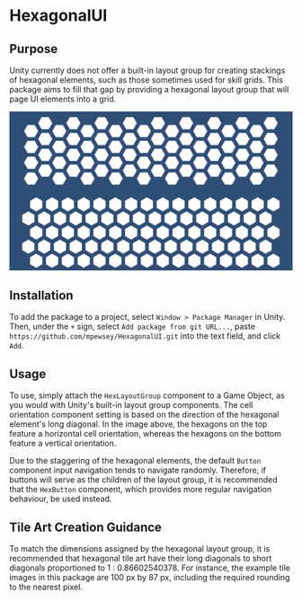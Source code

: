 # HexagonalUI

## Purpose

Unity currently does not offer a built-in layout group for creating stackings of hexagonal elements, such as those sometimes used for skill grids. This package aims to fill that gap by providing a hexagonal layout group that will page UI elements into a grid.

![HexLayoutGroup](HexLayoutGroup.png)

## Installation

To add the package to a project, select `Window > Package Manager` in Unity. Then, under the `+` sign, select `Add package from git URL...`, paste `https://github.com/mpewsey/HexagonalUI.git` into the text field, and click `Add`.

## Usage

To use, simply attach the `HexLayoutGroup` component to a Game Object, as you would with Unity's built-in layout group components. The cell orientation component setting is based on the direction of the hexagonal element's long diagonal. In the image above, the hexagons on the top feature a horizontal cell orientation, whereas the hexagons on the bottom feature a vertical orientation.

Due to the staggering of the hexagonal elements, the default `Button` component input navigation tends to navigate randomly. Therefore, if buttons will serve as the children of the layout group, it is recommended that the `HexButton` component, which provides more regular navigation behaviour, be used instead.

## Tile Art Creation Guidance

To match the dimensions assigned by the hexagonal layout group, it is recommended that hexagonal tile art have their long diagonals to short diagonals proportioned to 1 : 0.86602540378. For instance, the example tile images in this package are 100 px by 87 px, including the required rounding to the nearest pixel.
